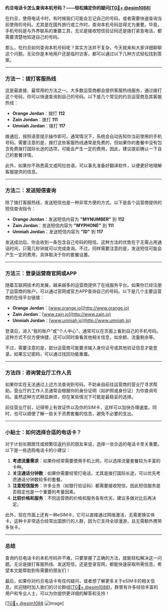 **约旦电话卡怎么查询本机号码？——轻松搞定你的疑问[[TG💪+ @esim1088](https://t.me/s/esim1088)]**

在约旦，使用电话卡时，有时候我们可能会忘记自己的号码，或者需要快速查询当前使用的号码。尤其是在国外旅行或工作时，查询本机号码显得尤为重要。毕竟，手机号码是与外界联系的重要工具，无论是接收短信验证码还是拨打紧急电话，都需要清楚地知道自己的号码。

那么，在约旦如何查询本机号码呢？其实方法并不复杂，今天就来和大家详细聊聊这个问题。无论你是本地用户还是临时访客，都可以通过以下几种方式轻松找到答案。

---

### 方法一：拨打客服热线

这是最直接、最常用的方法之一。大多数运营商都会提供客服热线服务，通过拨打这个号码，你可以快速查询到自己的号码。以下是几个常见的约旦运营商及其客服热线：

- **Orange Jordan**：拨打 **112**
- **Zain Jordan**：拨打 **111**
- **Umniah Jordan**：拨打 **117**

拨通后，按照语音提示操作即可。通常情况下，系统会自动告知你当前使用的手机号码。需要注意的是，拨打这些客服热线通常是免费的，但如果你的套餐中没有包含免费拨打国际长途的选项，可能会产生一定的费用。因此，建议提前确认一下自己的套餐详情。

此外，如果你不熟悉英文或阿拉伯语，可以事先准备好翻译软件，以便更好地理解客服提供的信息。

---

### 方法二：发送短信查询

除了拨打客服热线，发送短信也是一种非常方便的方式。以下是各个运营商提供的短信查询指令：

- **Orange Jordan**：发送短信内容为 **"MYNUMBER"** 到 **112**
- **Zain Jordan**：发送短信内容为 **"MYPHONE"** 到 **111**
- **Umniah Jordan**：发送短信内容为 **"ID"** 到 **117**

发送成功后，你会收到一条包含自己号码的短信。这种方法的优势在于无需占用通话时间，只需几秒钟就可以完成查询。不过，同样需要注意的是，发送短信可能会产生一定的费用，具体取决于你的套餐设置。

---

### 方法三：登录运营商官网或APP

随着互联网技术的发展，越来越多的运营商提供了在线服务平台。如果你已经注册了运营商的账户，可以通过官网或官方APP查询自己的号码。以下是几个主要运营商的在线平台链接：

- **Orange Jordan**：[www.orange.jo](http://www.orange.jo)
- **Zain Jordan**：[www.zain.jo](http://www.zain.jo)
- **Umniah Jordan**：[www.umniah.jo](http://www.umniah.jo)

登录后，进入“我的账户”或“个人中心”，通常可以在页面上看到自己的手机号码。这种方式不仅方便快捷，还可以同时查看其他相关信息，如余额、流量剩余等。

不过，需要注意的是，部分运营商可能要求输入身份证号或其他验证信息才能登录。如果忘记密码，可以通过找回功能重置。

---

### 方法四：咨询营业厅工作人员

如果你实在无法通过上述方法查询到号码，不妨亲自前往运营商的营业厅寻求帮助。营业厅的工作人员通常会根据你的身份证明（如护照或身份证）为你查询号码。虽然这种方式稍显麻烦，但在某些情况下可能是最稳妥的选择。

前往营业厅前，记得带上有效证件以及你的SIM卡，这样可以加快办理速度。同时，也可以顺便了解一些关于资费套餐的信息，避免不必要的支出。

---

### 小贴士：如何选择合适的电话卡？

对于计划长期居住或频繁往返约旦的朋友来说，选择一张合适的电话卡至关重要。以下是一些选购电话卡的小建议：

1. **考虑流量需求**：如果你经常需要使用手机上网，可以选择流量套餐较为丰富的卡种。
2. **关注通话分钟数**：如果你需要经常打电话，尤其是拨打国际长途，可以优先考虑通话分钟数较多的套餐。
3. **注意短信服务**：许多业务（如银行验证码）都需要接收短信，因此短信服务是否稳定也是一个重要的考量因素。
4. **比较价格和服务**：不同运营商的价格和服务各有优劣，建议多做对比后再决定。

此外，现在市面上还有一种eSIM卡，它可以直接通过网络激活，无需更换实体卡。这种卡非常适合经常出国旅行的人群，因为它支持全球漫游，且无需额外携带多张卡。

---

### 总结

查询约旦电话卡的本机号码并不难，只要掌握了正确的方法，就能轻松解决这一问题。无论是拨打客服热线、发送短信，还是登录官网，都能快速获取所需信息。希望本文能帮助到有需要的朋友们！

最后，如果你对约旦电话卡有任何疑问，或者想了解更多关于eSIM卡的相关信息，欢迎随时加入我们的讨论群组[[TG💪+ @esim1088](https://t.me/s/esim1088)]。群里有许多经验丰富的用户和专业人士，可以为你提供更详细的解答和支持！

[[TG💪+ @esim1088](https://t.me/s/esim1088) ![Image](https://i.postimg.cc/4NQfJmqS/Snipaste-2025-05-13-00-14-12.png)]